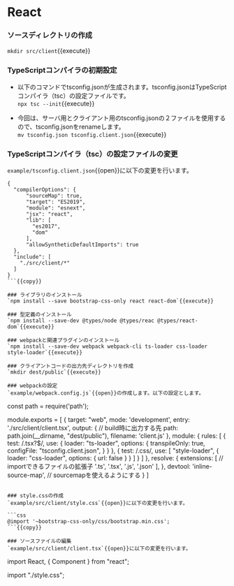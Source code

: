 # React

### ソースディレクトリの作成
`mkdir src/client`{{execute}}

### TypeScriptコンパイラの初期設定
- 以下のコマンドでtsconfig.jsonが生成されます。tsconfig.jsonはTypeScriptコンパイラ（tsc）の設定ファイルです。<br />
 `npx tsc --init`{{execute}}

- 今回は、サーバ用とクライアント用のtsconfig.jsonの２ファイルを使用するので、tsconfig.jsonをrenameします。<br />
 `mv tsconfig.json tsconfig.client.json`{{execute}}

### TypeScriptコンパイラ（tsc）の設定ファイルの変更
`example/tsconfig.client.json`{{open}}に以下の変更を行います。

```
{
  "compilerOptions": {
      "sourceMap": true,
      "target": "ES2019",
      "module": "esnext",
      "jsx": "react",
      "lib": [
        "es2017",
        "dom"
      ],
      "allowSyntheticDefaultImports": true
  },
  "include": [
    "./src/client/*"
  ]
}
```{{copy}}

### ライブラリのインストール
`npm install --save bootstrap-css-only react react-dom`{{execute}}

### 型定義のインストール
`npm install --save-dev @types/node @types/reac @types/react-dom`{{execute}}

### webpackと関連プラグインのインストール
`npm install --save-dev webpack webpack-cli ts-loader css-loader style-loader`{{execute}}

### クライアントコードの出力先ディレクトリを作成
`mkdir dest/public`{{execute}}

### webpackの設定
`example/webpack.config.js`{{open}}の作成します。以下の設定とします。

```
const path = require('path');

module.exports = [
    {
        target: "web", 
        mode: 'development',
        entry: './src/client/client.tsx',
        output: { // build時に出力する先
          path: path.join(__dirname, "dest/public"),
          filename: 'client.js'
        },
        module: {
          rules: [
            {
              test: /\.tsx?$/,
              use: {
                loader: "ts-loader",
                options: {
                    transpileOnly: true,
                    configFile: "tsconfig.client.json",
                }
              }
            },
            {
                test: /\.css/,
                use: [
                  "style-loader",
                  {
                    loader: "css-loader",
                    options: { url: false }
                  }
                ]
              }
          ]
        },
        resolve: {
          extensions: [ // importできるファイルの拡張子
            '.ts', '.tsx', '.js', '.json'
          ],
        },
        devtool: 'inline-source-map',  // sourcemapを使えるようにする
    }
]
```{{copy}}

### style.cssの作成
`example/src/client/style.css`{{open}}に以下の変更を行います。

```css
@import '~bootstrap-css-only/css/bootstrap.min.css';
```{{copy}}

### ソースファイルの編集
`example/src/client/client.tsx`{{open}}に以下の変更を行います。

```
import React, { Component } from "react";

import "./style.css";



```{{copy}}
